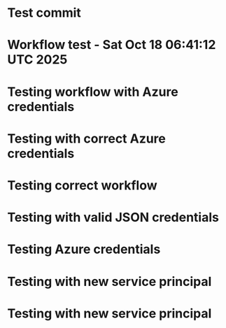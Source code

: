 # Test commit
# Workflow test - Sat Oct 18 06:41:12 UTC 2025
# Testing workflow with Azure credentials
# Testing with correct Azure credentials
# Testing correct workflow
# Testing with valid JSON credentials
# Testing Azure credentials
# Testing with new service principal
# Testing with new service principal
